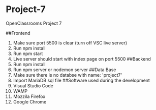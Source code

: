 # Project-7
OpenClassrooms Project 7

##Frontend
  1. Make sure port 5500 is clear (turn off VSC live server)
  2. Run npm install
  3. Run npm start
  4. Live server should start with index page on port 5500
##Backend
  1. Run npm install
  2. Run npm server or nodemon server
##Data Base
  1. Make sure there is no databse with name: 'project7'
  2. Import MariaDB sql file
##Software used during the development
  1. Visual Studio Code
  2. WAMP
  3. Mozzila Firefox
  4. Google Chrome
